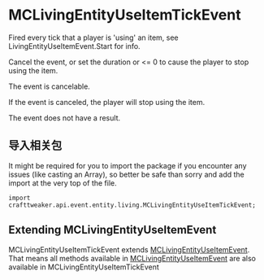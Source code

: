# MCLivingEntityUseItemTickEvent

Fired every tick that a player is 'using' an item, see LivingEntityUseItemEvent.Start for info.

 Cancel the event, or set the duration or <= 0 to cause the player to stop using the item.

The event is cancelable.

If the event is canceled, the player will stop using the item.

The event does not have a result.



## 导入相关包

It might be required for you to import the package if you encounter any issues (like casting an Array), so better be safe than sorry and add the import at the very top of the file.
```zenscript
import crafttweaker.api.event.entity.living.MCLivingEntityUseItemTickEvent;
```


## Extending MCLivingEntityUseItemEvent

MCLivingEntityUseItemTickEvent extends [MCLivingEntityUseItemEvent](/vanilla/api/event/entity/living/MCLivingEntityUseItemEvent). That means all methods available in [MCLivingEntityUseItemEvent](/vanilla/api/event/entity/living/MCLivingEntityUseItemEvent) are also available in MCLivingEntityUseItemTickEvent

